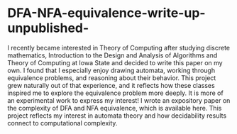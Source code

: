 # DFA-NFA-equivalence-write-up-unpublished-
I recently became interested in Theory of Computing after studying discrete mathematics, Introduction to the Design and Analysis of Algorithms and Theory of Computing at Iowa State and decided to write this paper on my own. I found that I especially enjoy drawing automata, working through equivalence problems, and reasoning about their behavior. This project grew naturally out of that experience, and it reflects how these classes inspired me to explore the equivalence problem more deeply. It is more of an experimental work to express my interest!
I wrote an expository paper on the complexity of DFA and NFA equivalence, which is available here. This project reflects my interest in automata theory and how decidability results connect to computational complexity.
